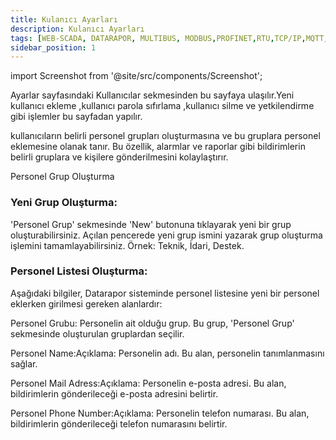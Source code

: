 ```yaml
---
title: Kulanıcı Ayarları
description: Kulanıcı Ayarları
tags: [WEB-SCADA, DATARAPOR, MULTIBUS, MODBUS,PROFINET,RTU,TCP/IP,MQTT,BACNET,SCADA,VERI TOPLAMA]
sidebar_position: 1
---
```

import Screenshot from '@site/src/components/Screenshot';



Ayarlar sayfasındaki Kullanıcılar sekmesinden bu sayfaya ulaşılır.Yeni kullanıcı ekleme ,kullanıcı parola sıfırlama ,kullanıcı silme ve yetkilendirme gibi işlemler bu sayfadan yapılır.










 kullanıcıların belirli personel grupları oluşturmasına ve bu gruplara personel eklemesine olanak tanır. Bu özellik, alarmlar ve raporlar gibi bildirimlerin belirli gruplara ve kişilere gönderilmesini kolaylaştırır. 

Personel Grup Oluşturma

### Yeni Grup Oluşturma:
'Personel Grup' sekmesinde 'New' butonuna tıklayarak yeni bir grup oluşturabilirsiniz. Açılan pencerede yeni grup ismini yazarak grup oluşturma işlemini tamamlayabilirsiniz.
Örnek: Teknik, İdari, Destek.

<Screenshot url='/img/person1.png' />

### Personel Listesi Oluşturma:
Aşağıdaki bilgiler, Datarapor sisteminde personel listesine yeni bir personel eklerken girilmesi gereken alanlardır:

<Screenshot url='/img/person2.png' />

Personel Grubu: Personelin ait olduğu grup. Bu grup, 'Personel Grup' sekmesinde oluşturulan gruplardan seçilir.
 

Personel Name:Açıklama: Personelin adı. Bu alan, personelin tanımlanmasını sağlar.
  

Personel Mail Adress:Açıklama: Personelin e-posta adresi. Bu alan, bildirimlerin gönderileceği e-posta adresini belirtir.
 

Personel Phone Number:Açıklama: Personelin telefon numarası. Bu alan, bildirimlerin gönderileceği telefon numarasını belirtir.
 